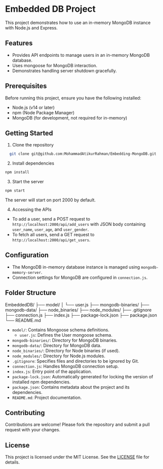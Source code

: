 # Embedded DB Project

This project demonstrates how to use an in-memory MongoDB instance with Node.js and Express.

## Features

- Provides API endpoints to manage users in an in-memory MongoDB database.
- Uses mongoose for MongoDB interaction.
- Demonstrates handling server shutdown gracefully.

## Prerequisites

Before running this project, ensure you have the following installed:

- Node.js (v14 or later)
- npm (Node Package Manager)
- MongoDB (for development, not required for in-memory)

## Getting Started

1. Clone the repository

```sh
  git clone git@github.com:MohammadAtikurRahman/Embedding-MongoDB.git
```

2. Install dependencies

```sh
npm install
```

3. Start the server
```sh
npm start
```

The server will start on port 2000 by default.

4. Accessing the APIs

- To add a user, send a POST request to `http://localhost:2000/api/add_users` with JSON body containing `user_name`, `user_age`, and `user_gender`.
- To fetch all users, send a GET request to `http://localhost:2000/api/get_users`.

## Configuration

- The MongoDB in-memory database instance is managed using `mongodb-memory-server`.
- Connection settings for MongoDB are configured in `connection.js`.

## Folder Structure

EmbeddedDB/
├── model/
│ └── user.js
├── mongodb-binaries/
├── mongodb-data/
├── node_binaries/
├── node_modules/
├── .gitignore
├── connection.js
├── index.js
├── package-lock.json
├── package.json
└── README.md

- `model/`: Contains Mongoose schema definitions.
  - `user.js`: Defines the User mongoose schema.
- `mongodb-binaries/`: Directory for MongoDB binaries.
- `mongodb-data/`: Directory for MongoDB data.
- `node_binaries/`: Directory for Node binaries (if used).
- `node_modules/`: Directory for Node.js modules.
- `.gitignore`: Specifies files and directories to be ignored by Git.
- `connection.js`: Handles MongoDB connection setup.
- `index.js`: Entry point of the application.
- `package-lock.json`: Automatically generated for locking the version of installed npm dependencies.
- `package.json`: Contains metadata about the project and its dependencies.
- `README.md`: Project documentation.

## Contributing

Contributions are welcome! Please fork the repository and submit a pull request with your changes.

## License

This project is licensed under the MIT License. See the [LICENSE](./LICENSE) file for details.
